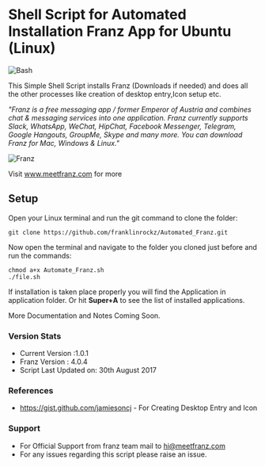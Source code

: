 # Shell Script for Automated Installation Franz App for Ubuntu (Linux)

![Bash](https://github.com/ellerbrock/open-source-badges/raw/master/badges/bash-v1/bash-150x25.png)

This Simple Shell Script installs Franz (Downloads if needed) and does all the other processes like creation of desktop entry,Icon setup etc.

*"Franz is a free messaging app / former Emperor of Austria and combines chat & messaging services into one application. Franz currently supports Slack, WhatsApp, WeChat, HipChat, Facebook Messenger, Telegram, Google Hangouts, GroupMe, Skype and many more. You can download Franz for Mac, Windows & Linux."*

![Franz](http://meetfranz.com/images/franz_screenshot-97ec75912b.png)

Visit www.meetfranz.com for more

## Setup

Open your Linux terminal and run the git command to clone the folder:
```
git clone https://github.com/franklinrockz/Automated_Franz.git
```

Now open the terminal and navigate to the folder you cloned just before and run the commands:

```
chmod a+x Automate_Franz.sh
./file.sh
```

If installation is taken place properly you will find the Application in application folder.
Or hit  **Super+A** to see the list of installed applications.


More Documentation and Notes Coming Soon.

### Version Stats

* Current Version :1.0.1
* Franz Version : 4.0.4
* Script Last Updated on: 30th August 2017

### References

* https://gist.github.com/jamiesoncj - For Creating Desktop Entry and Icon 

### Support

* For Official Support from franz team mail to hi@meetfranz.com
* For any issues regarding this script please raise an issue.
